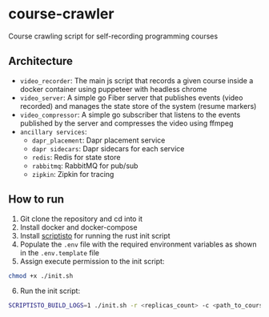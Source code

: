 # course-crawler
Course crawling script for self-recording programming courses

## Architecture
- `video_recorder`: The main js script that records a given course inside a docker container using puppeteer with headless chrome
- `video_server`: A simple go Fiber server that publishes events (video recorded) and manages the state store of the system (resume markers)
- `video_compressor`: A simple go subscriber that listens to the events published by the server and compresses the video using ffmpeg
- `ancillary services`:
  - `dapr_placement`: Dapr placement service
  - `dapr sidecars`: Dapr sidecars for each service
  - `redis`: Redis for state store
  - `rabbitmq`: RabbitMQ for pub/sub
  - `zipkin`: Zipkin for tracing

## How to run
1. Git clone the repository and cd into it
2. Install docker and docker-compose
3. Install [scriptisto](https://github.com/igor-petruk/scriptisto) for running the rust init script
4. Populate the `.env` file with the required environment variables as shown in the `.env.template` file
5. Assign execute permission to the init script:
```bash
chmod +x ./init.sh
```
6. Run the init script:
```bash
SCRIPTISTO_BUILD_LOGS=1 ./init.sh -r <replicas_count> -c <path_to_courses_to_record_file.csv> -p client,server
```
